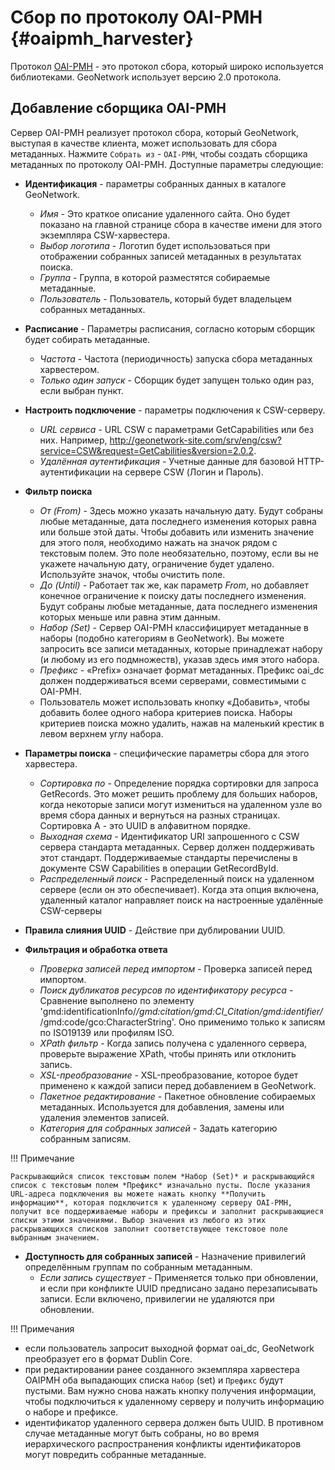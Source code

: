 # Сбор по протоколу OAI-PMH {#oaipmh_harvester}

Протокол [OAI-PMH](https://www.openarchives.org/pmh/) - это протокол сбора, который широко используется библиотеками. GeoNetwork использует версию 2.0 протокола.

## Добавление сборщика OAI-PMH

Сервер OAI-PMH реализует протокол сбора, который GeoNetwork, выступая в качестве клиента, может использовать для сбора метаданных.
Нажмите `Собрать из` - `OAI-PMH`, чтобы создать сборщика метаданных по протоколу OAI-PMH. Доступные параметры следующие:

-   **Идентификация** - параметры собранных данных в каталоге GeoNetwork.
    -    *Имя* - Это краткое описание удаленного сайта. Оно будет показано на главной странице сбора в качестве имени для этого экземпляра CSW-харвестера.
    -    *Выбор логотипа* - Логотип будет использоваться при отображении собранных записей метаданных в результатах поиска.
    -    *Группа* - Группа, в которой разместятся собираемые метаданные.
    -    *Пользователь* - Пользователь, который будет владельцем собранных метаданных.
-   **Расписание** - Параметры расписания, согласно которым сборщик будет собирать метаданные.
    -    *Частота* - Частота (периодичность) запуска сбора метаданных харвестером.
    -    *Только один запуск* - Сборщик будет запущен только один раз, если выбран пункт.
-   **Настроить подключение** - параметры подключения к CSW-серверу.
    -    *URL сервиса* - URL CSW с параметрами GetCapabilities или без них. Например, <http://geonetwork-site.com/srv/eng/csw?service=CSW&request=GetCabilities&version=2.0.2>.
    -    *Удалённая аутентификация* - Учетные данные для базовой HTTP-аутентификации на сервере CSW (Логин и Пароль).
-   **Фильтр поиска**
    -   *От (From)* - Здесь можно указать начальную дату. Будут собраны любые метаданные, дата последнего изменения которых равна или больше этой даты. Чтобы добавить или изменить значение для этого поля, необходимо нажать на значок рядом с текстовым полем. Это поле необязательно, поэтому, если вы не укажете начальную дату, ограничение будет удалено. Используйте значок, чтобы очистить поле.
    -   *До (Until)* - Работает так же, как параметр *From*, но добавляет конечное ограничение к поиску даты последнего изменения. Будут собраны любые метаданные, дата последнего изменения которых меньше или равна этим данным.
    -   *Набор (Set)* - Сервер OAI-PMH классифицирует метаданные в наборы (подобно категориям в GeoNetwork). Вы можете запросить все записи метаданных, которые принадлежат набору (и любому из его подмножеств), указав здесь имя этого набора.
    -   *Префикс* - «Prefix» означает формат метаданных. Префикс oai_dc должен поддерживаться всеми серверами, совместимыми с OAI-PMH.
    -   Пользователь может использовать кнопку «Добавить», чтобы добавить более одного набора критериев поиска. Наборы критериев поиска можно удалить, нажав на маленький крестик в левом верхнем углу набора.

-   **Параметры поиска** - специфические параметры сбора для этого харвестера.
    -    *Сортировка по* - Определение порядка сортировки для запроса GetRecords. Это может решить проблему для больших наборов, когда некоторые записи могут измениться на удаленном узле во время сбора данных и вернуться на разных страницах. Сортировка A - это UUID в алфавитном порядке.
    -    *Выходная схема* - Идентификатор URI запрошенного с CSW сервера стандарта метаданных. Сервер должен поддерживать этот стандарт. Поддерживаемые стандарты перечислены в документе CSW Capabilities в операции GetRecordById.
    -    *Распределенный поиск* - Распределенный поиск на удаленном сервере (если он это обеспечивает). Когда эта опция включена, удаленный каталог направляет поиск на настроенные удалённые CSW-серверы
-   **Правила слияния UUID** - Действие при дублировании UUID.
-   **Фильтрация и обработка ответа**
    -    *Проверка записей перед импортом* - Проверка записей перед импортом.
    -    *Поиск дубликатов ресурсов по идентификатору ресурса* - Сравнение выполнено по элементу 'gmd:identificationInfo/*/gmd:citation/gmd:CI_Citation/gmd:identifier/*/gmd:code/gco:CharacterString'. Оно применимо только к записям по ISO19139 или профилям ISO.
    -    *XPath фильтр* - Когда запись получена с удаленного сервера, проверьте выражение XPath, чтобы принять или отклонить запись. 
    -    *XSL-преобразование* - XSL-преобразование, которое будет применено к каждой записи перед добавлением в GeoNetwork.
    -    *Пакетное редактирование* - Пакетное обновление собираемых метаданных. Используется для добавления, замены или удаления элементов записей.
    -    *Категория для собранных записей* - Задать категорию собранным записям.

!!! Примечание

    Раскрывающийся список текстовым полем *Набор (Set)* и раскрывающийся список с текстовым полем *Префикс* изначально пусты. После указания URL-адреса подключения вы можете нажать кнопку **Получить информацию**, которая подключится к удаленному серверу OAI-PMH, получит все поддерживаемые наборы и префиксы и заполнит раскрывающиеся списки этими значениями. Выбор значения из любого из этих раскрывающихся списков заполнит соответствующее текстовое поле выбранным значением.

-   **Доступность для собранных записей** - Назначение привилегий определённым группам по собранным метаданным.
    -    *Если запись существует* - Применяется только при обновлении, и если при конфликте UUID предписано задано перезаписывать записи. Если включено, привилегии не удаляются при обновлении.


!!! Примечания

- если пользователь запросит выходной формат oai_dc, GeoNetwork преобразует его в формат Dublin Core.
- при редактировании ранее созданного экземпляра харвестера OAIPMH оба выпадающих списка `Набор` (set) и `Префикс` будут пустыми. Вам нужно снова нажать кнопку получения информации, чтобы подключиться к удаленному серверу и получить информацию о наборе и префиксе.
- идентификатор удаленного сервера должен быть UUID. В противном случае метаданные могут быть собраны, но во время иерархического распространения конфликты идентификаторов могут повредить собранные метаданные.